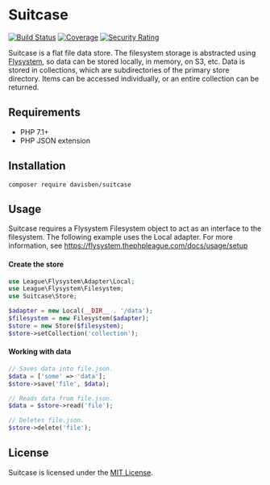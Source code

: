 # Suitcase

[![Build Status](https://travis-ci.org/davisben/suitcase.svg?branch=master)](https://travis-ci.org/davisben/suitcase) [![Coverage](https://sonarcloud.io/api/project_badges/measure?project=davisben_suitcase&metric=coverage)](https://sonarcloud.io/dashboard?id=davisben_suitcase) [![Security Rating](https://sonarcloud.io/api/project_badges/measure?project=davisben_suitcase&metric=security_rating)](https://sonarcloud.io/dashboard?id=davisben_suitcase)

Suitcase is a flat file data store. The filesystem storage is abstracted using [Flysystem](https://flysystem.thephpleague.com/), so data can be stored locally, in memory, on S3, etc. Data is stored in collections, which are subdirectories of the primary store directory. Items can be accessed individually, or an entire collection can be returned.

## Requirements
- PHP 7.1+
- PHP JSON extension

## Installation
```
composer require davisben/suitcase
```

## Usage
Suitcase requires a Flysystem Filesystem object to act as an interface to the filesystem. The following example uses the Local adapter. For more information, see https://flysystem.thephpleague.com/docs/usage/setup

#### Create the store
```php
use League\Flysystem\Adapter\Local;
use League\Flysystem\Filesystem;
use Suitcase\Store;

$adapter = new Local(__DIR__ . '/data');
$filesystem = new Filesystem($adapter);
$store = new Store($filesystem);
$store->setCollection('collection');
```

#### Working with data
```php
// Saves data into file.json.
$data = ['some' => 'data'];
$store->save('file', $data); 

// Reads data from file.json.
$data = $store->read('file');

// Deletes file.json.
$store->delete('file'); 
```

## License
Suitcase is licensed under the [MIT License](https://github.com/davisben/suitcase/blob/master/LICENSE).
